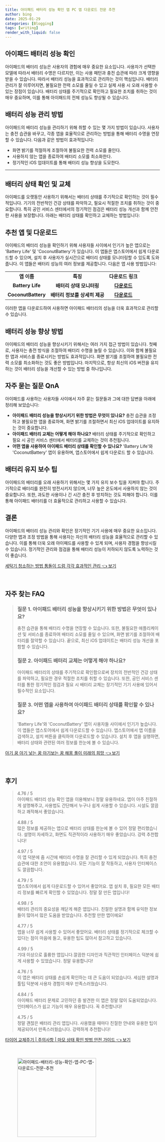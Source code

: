 ```yaml
---
title: 아이패드 배터리 성능 확인 앱 PC 앱 다운로드 전문 추천
author: bing
date: 2025-01-29
categories: [Blogging]
tags: [writing]
render_with_liquid: false
---
```



<h2 id='아이패드_배터리_성능_확인'>아이패드 배터리 성능 확인</h2>

<p>아이패드의 배터리 성능은 사용자의 경험에 매우 중요한 요소입니다. 사용자가 선택한 모델에 따라서 배터리 수명은 다르지만, 이는 사용 패턴과 충전 습관에 따라 크게 영향을 받을 수 있습니다. 따라서 배터리 성능을 효과적으로 관리하는 것이 핵심입니다. 배터리 관리가 잘 이루어지면, 불필요한 전력 소모를 줄일 수 있고 실제 사용 시 오래 사용할 수 있는 장점이 있습니다. 배터리 상태를 주기적으로 확인하고 필요한 조치를 취하는 것이 매우 중요하며, 이를 통해 아이패드의 전체 성능도 향상될 수 있습니다.</p>

<h2 id='배터리_성능_관리_방법'>배터리 성능 관리 방법</h2>

<p>아이패드의 배터리 성능을 관리하기 위해 취할 수 있는 몇 가지 방법이 있습니다. 사용자는 충전 습관을 바꾸고, 각종 앱을 효율적으로 관리하는 방법을 통해 배터리 수명을 연장할 수 있습니다. 다음과 같은 방법이 효과적입니다:</p>

<ul>
    <li>화면 밝기를 적절하게 조절하여 불필요한 전력 소모를 줄인다.</li>
    <li>사용하지 않는 앱을 종료하여 배터리 소모를 최소화한다.</li>
    <li>정기적인 iOS 업데이트를 통해 배터리 성능 향상을 도모한다.</li>
</ul>

<hr />

<h2 id='배터리_상태_확인_및_교체'>배터리 상태 확인 및 교체</h2>

<p>아이패드를 오랫동안 사용하기 위해서는 배터리 상태를 주기적으로 확인하는 것이 필수적입니다. 기기의 전반적인 건강 상태를 파악하고, 필요시 적절한 조치를 취하는 것이 중요합니다. 특히 공인 서비스 센터에서의 정기적인 점검은 배터리 성능 개선과 함께 안전한 사용을 보장합니다. 아래는 배터리 상태를 확인하고 교체하는 방법입니다:</p>

<h2 id='추천_앱_및_다운로드'>추천 앱 및 다운로드</h2>

<p>아이패드의 배터리 성능을 확인하기 위해 사용자들 사이에서 인기가 높은 앱으로는 'Battery Life' 및 'CoconutBattery'가 있습니다. 이 앱들은 앱스토어에서 쉽게 다운로드할 수 있으며, 설치 후 사용자가 실시간으로 배터리 상태를 모니터링할 수 있도록 도와줍니다. 이 앱들은 배터리 성능의 여러 정보를 제공합니다. 다음은 앱 사용 방법입니다:</p>

<table>
    <tr>
        <td style="text-align: center; height: 17px;"><b>앱 이름</b></td>
        <td style="text-align: center; height: 17px;"><b>특징</b></td>
        <td style="text-align: center; height: 17px;"><b>다운로드 링크</b></td>
    </tr>
    <tr>
        <td style="text-align: center; height: 17px;"><b>Battery Life</b></td>
        <td style="text-align: center; height: 17px;"><b>배터리 상태 모니터링</b></td>
        <td style="text-align: center; height: 17px;"><b><a href="https://apps.apple.com/app/battery-life/id999999999">다운로드</a></b></td>
    </tr>
    <tr>
        <td style="text-align: center; height: 17px;"><b>CoconutBattery</b></td>
        <td style="text-align: center; height: 17px;"><b>배터리 정보를 상세히 제공</b></td>
        <td style="text-align: center; height: 17px;"><b><a href="https://apps.apple.com/app/coconutbattery/id999999999">다운로드</a></b></td>
    </tr>
</table>

<p>이러한 앱을 다운로드하여 사용하면 아이패드 배터리의 성능을 더욱 효과적으로 관리할 수 있습니다.</p>

<h2 id='배터리_성능_향상_방법'>배터리 성능 향상 방법</h2>

<p>아이패드의 배터리 성능을 향상시키기 위해서는 여러 가지 접근 방법이 있습니다. 첫째로, 사용자는 충전 방식을 조절하여 배터리 수명을 늘릴 수 있습니다. 이와 함께 불필요한 앱과 서비스를 종료시키는 방법도 효과적입니다. 화면 밝기를 조절하여 불필요한 전력 소모를 최소화하는 것도 좋은 방법입니다. 마지막으로, 항상 최신의 iOS 버전을 유지하는 것이 배터리 성능을 개선할 수 있는 방법 중 하나입니다.</p>

<h2 id='자주_묻는_질문_QnA'>자주 묻는 질문 QnA</h2>

<p>아이패드를 사용하는 사용자들 사이에서 자주 묻는 질문들과 그에 대한 답변을 아래에 정리해 보았습니다:</p>

<ul>
    <li><b>아이패드 배터리 성능을 향상시키기 위한 방법은 무엇이 있나요?</b> 충전 습관을 조정하고 불필요한 앱을 종료하며, 화면 밝기를 조절하면서 최신 iOS 업데이트를 유지하는 것이 중요합니다.</li>
    <li><b>아이패드 배터리 교체는 어떻게 해야 하나요?</b> 배터리 상태를 주기적으로 확인하고 필요 시 공인 서비스 센터에서 배터리를 교체하는 것이 추천됩니다.</li>
    <li><b>어떤 앱을 사용하여 아이패드 배터리 상태를 확인할 수 있나요?</b> 'Battery Life'와 'CoconutBattery' 앱이 유용하며, 앱스토어에서 쉽게 다운로드 할 수 있습니다.</li>
</ul>

<h2 id='배터리_유지_보수_팁'>배터리 유지 보수 팁</h2>

<p>아이패드의 배터리를 오래 사용하기 위해서는 몇 가지 유지 보수 팁을 지켜야 합니다. 주기적으로 배터리를 완전히 방전시키지 않으며, 너무 높은 온도에서 사용하지 않는 것이 중요합니다. 또한, 과도한 사용이나 긴 시간 충전 후 방치하는 것도 피해야 합니다. 이를 통해 아이패드 배터리를 더 효율적으로 관리하고 사용할 수 있습니다.</p>

<h2 id='결론'>결론</h2>

<p>아이패드의 배터리 성능 관리와 확인은 장기적인 기기 사용에 매우 중요한 요소입니다. 다양한 앱과 조정 방법을 통해 사용자는 자신의 배터리 성능을 효율적으로 관리할 수 있습니다. 이를 통해 더욱 오래 아이패드를 사용할 수 있게 되며, 사용자 경험을 향상시킬 수 있습니다. 정기적인 관리와 점검을 통해 배터리 성능이 저하되지 않도록 노력하는 것이 좋습니다.</p>


<p><a class="click-button" title="세탁기 청소하는 방법 통돌이 드럼 각각 효과적인 관리" href="https://24nara.github.io/posts/%EC%84%B8%ED%83%81%EA%B8%B0-%EC%B2%AD%EC%86%8C%ED%95%98%EB%8A%94-%EB%B0%A9%EB%B2%95-%ED%86%B5%EB%8F%8C%EC%9D%B4-%EB%93%9C%EB%9F%BC-%EA%B0%81%EA%B0%81-%ED%9A%A8%EA%B3%BC%EC%A0%81%EC%9D%B8-%EA%B4%80%EB%A6%AC/" rel="dofollow">세탁기 청소하는 방법 통돌이 드럼 각각 효과적인 관리 👈 보기</a></p><br>
<h2 id='자주_찾는_FAQ'>자주 찾는 FAQ</h2>
<div itemscope="" itemtype="https://schema.org/FAQPage"> 
<blockquote> 
<div itemscope="" itemprop="mainEntity" itemtype="https://schema.org/Question"> 
<h3 itemprop="name">질문 1. 아이패드 배터리 성능을 향상시키기 위한 방법은 무엇이 있나요?</h3> 
<div itemscope="" itemprop="acceptedAnswer" itemtype="https://schema.org/Answer"> 
<span itemprop="text"> 
<p>충전 습관을 통해 배터리 수명을 연장할 수 있습니다. 또한, 불필요한 애플리케이션 및 서비스를 종료하여 배터리 소모를 줄일 수 있으며, 화면 밝기를 조절하여 배터리를 절약할 수 있습니다. 끝으로, 최신 iOS 업데이트는 배터리 성능 개선을 포함할 수 있습니다.</p> 
</span> 
</div> 
</div> 

<div itemscope="" itemprop="mainEntity" itemtype="https://schema.org/Question"> 
<h3 itemprop="name">질문 2. 아이패드 배터리 교체는 어떻게 해야 하나요?</h3> 
<div itemscope="" itemprop="acceptedAnswer" itemtype="https://schema.org/Answer"> 
<span itemprop="text"> 
<p>아이패드 배터리의 상태를 주기적으로 확인함으로써 장치의 전반적인 건강 상태를 파악하고, 필요한 경우 적절한 조치를 취할 수 있습니다. 또한, 공인 서비스 센터를 통한 정기적인 점검과 필요 시 배터리 교체는 장기적인 기기 사용에 있어서 필수적인 요소입니다.</p> 
</span> 
</div> 
</div> 

<div itemscope="" itemprop="mainEntity" itemtype="https://schema.org/Question"> 
<h3 itemprop="name">질문 3. 어떤 앱을 사용하여 아이패드 배터리 상태를 확인할 수 있나요?</h3> 
<div itemscope="" itemprop="acceptedAnswer" itemtype="https://schema.org/Answer"> 
<span itemprop="text"> 
<p>'Battery Life'와 'CoconutBattery' 앱이 사용자들 사이에서 인기가 높습니다. 이 앱들은 앱스토어에서 쉽게 다운로드할 수 있습니다. 앱스토어에서 앱 이름을 검색하고, 설치 버튼을 클릭하여 다운로드할 수 있습니다. 설치 후 앱을 실행하면, 배터리 상태와 관련된 여러 정보를 한눈에 볼 수 있습니다.</p> 
</span> 
</div> 
</div> 
</blockquote> 
</div>
<p><a class="click-button" title="아기 꿈 아기 낳는 꿈 아기보는 꿈 해몽 풀이 미래의 희망" href="https://24nara.github.io/posts/%EC%95%84%EA%B8%B0-%EA%BF%88-%EC%95%84%EA%B8%B0-%EB%82%B3%EB%8A%94-%EA%BF%88-%EC%95%84%EA%B8%B0%EB%B3%B4%EB%8A%94-%EA%BF%88-%ED%95%B4%EB%AA%BD-%ED%92%80%EC%9D%B4-%EB%AF%B8%EB%9E%98%EC%9D%98-%ED%9D%AC%EB%A7%9D/" rel="dofollow">아기 꿈 아기 낳는 꿈 아기보는 꿈 해몽 풀이 미래의 희망 👈 보기</a></p><br>
<h2 id='후기'>후기</h2>
<div itemscope itemtype="https://schema.org/Product">
  <blockquote>
  <div itemprop="review" itemscope itemtype="https://schema.org/Review">
      <div itemprop="reviewRating" itemscope itemtype="https://schema.org/Rating"> <span itemprop="ratingValue">4.76</span> / <span itemprop="bestRating">5</span> </div>
      <span itemprop="reviewBody">아이패드 배터리 성능 확인 앱을 이용해보니 정말 유용하네요. 앱이 아주 친절하게 설명해주고, 사용법도 간단해서 누구나 쉽게 사용할 수 있습니다. 시설도 깔끔하고 쾌적해서 좋았습니다.</span>
  </div>
  <br>
  <div itemprop="review" itemscope itemtype="https://schema.org/Review">
      <div itemprop="reviewRating" itemscope itemtype="https://schema.org/Rating"> <span itemprop="ratingValue">4.88</span> / <span itemprop="bestRating">5</span> </div>
      <span itemprop="reviewBody">많은 정보를 제공하는 앱으로 배터리 상태를 한눈에 볼 수 있어 정말 편리했습니다. 설명이 자세하고, 화면도 직관적이라 사용하기 매우 좋았습니다. 강력 추천합니다!</span>
  </div>
  <br>
  <div itemprop="review" itemscope itemtype="https://schema.org/Review">
      <div itemprop="reviewRating" itemscope itemtype="https://schema.org/Rating"> <span itemprop="ratingValue">4.97</span> / <span itemprop="bestRating">5</span> </div>
      <span itemprop="reviewBody">이 앱 덕분에 줌 시간에 배터리 수명을 잘 관리할 수 있게 되었습니다. 특히 충전 습관에 대한 조언이 유용했습니다. 모든 기능이 잘 작동하고, 사용자 인터페이스도 깔끔합니다.</span>
  </div>
  <br>
  <div itemprop="review" itemscope itemtype="https://schema.org/Review">
      <div itemprop="reviewRating" itemscope itemtype="https://schema.org/Rating"> <span itemprop="ratingValue">4.79</span> / <span itemprop="bestRating">5</span> </div>
      <span itemprop="reviewBody">앱스토어에서 쉽게 다운로드할 수 있어서 좋았어요. 앱 설치 후, 필요한 모든 배터리 정보를 빠르게 확인할 수 있었습니다. 정말 잘 만든 앱입니다!</span>
  </div>
  <br>
  <div itemprop="review" itemscope itemtype="https://schema.org/Review">
      <div itemprop="reviewRating" itemscope itemtype="https://schema.org/Rating"> <span itemprop="ratingValue">4.98</span> / <span itemprop="bestRating">5</span> </div>
      <span itemprop="reviewBody">배터리 관리의 중요성을 깨닫게 해준 앱입니다. 친절한 설명과 함께 유익한 정보들이 많아서 많은 도움을 받았습니다. 추천할 만한 앱이에요!</span>
  </div>
  <br>
  <div itemprop="review" itemscope itemtype="https://schema.org/Review">
      <div itemprop="reviewRating" itemscope itemtype="https://schema.org/Rating"> <span itemprop="ratingValue">4.77</span> / <span itemprop="bestRating">5</span> </div>
      <span itemprop="reviewBody">앱을 너무 쉽게 사용할 수 있어서 좋았어요. 배터리 상태를 정기적으로 체크할 수 있다는 점이 마음에 들고, 유용한 팁도 많아서 참고하고 있습니다.</span>
  </div>
  <br>
  <div itemprop="review" itemscope itemtype="https://schema.org/Review">
      <div itemprop="reviewRating" itemscope itemtype="https://schema.org/Rating"> <span itemprop="ratingValue">4.99</span> / <span itemprop="bestRating">5</span> </div>
      <span itemprop="reviewBody">기대 이상으로 훌륭한 앱입니다.깔끔한 디자인과 직관적인 인터페이스 덕분에 쉽게 사용할 수 있었습니다. 정말 유용합니다!</span>
  </div>
  <br>
  <div itemprop="review" itemscope itemtype="https://schema.org/Review">
      <div itemprop="reviewRating" itemscope itemtype="https://schema.org/Rating"> <span itemprop="ratingValue">4.76</span> / <span itemprop="bestRating">5</span> </div>
      <span itemprop="reviewBody">이 앱은 배터리 상태를 손쉽게 확인하는 데 큰 도움이 되었습니다. 세심한 설명과 툴팁 덕분에 사용자 경험이 매우 만족스러웠습니다.</span>
  </div>
  <br>
  <div itemprop="review" itemscope itemtype="https://schema.org/Review">
      <div itemprop="reviewRating" itemscope itemtype="https://schema.org/Rating"> <span itemprop="ratingValue">4.84</span> / <span itemprop="bestRating">5</span> </div>
      <span itemprop="reviewBody">아이패드 배터리 문제로 고민하던 중 발견한 이 앱은 정말 많이 도움되었습니다. 인터페이스가 쉽고 기능이 매우 유용합니다. 꼭 추천합니다!</span>
  </div>
  <br>
  <div itemprop="review" itemscope itemtype="https://schema.org/Review">
      <div itemprop="reviewRating" itemscope itemtype="https://schema.org/Rating"> <span itemprop="ratingValue">4.75</span> / <span itemprop="bestRating">5</span> </div>
      <span itemprop="reviewBody">정말 괜찮은 배터리 관리 앱입니다. 사용했을 때마다 친절한 안내와 유용한 팁이 제공되어서 만족스러웠습니다. 강력하게 추천합니다!</span>
  </div>
  </blockquote>
</div>
<p><a class="click-button" title="타이어 교체주기 | 주의사항 | 마모 상태 확인 방법 안전 가이드" href="https://24nara.github.io/posts/%ED%83%80%EC%9D%B4%EC%96%B4-%EA%B5%90%EC%B2%B4%EC%A3%BC%EA%B8%B0-%EC%A3%BC%EC%9D%98%EC%82%AC%ED%95%AD-%EB%A7%88%EB%AA%A8-%EC%83%81%ED%83%9C-%ED%99%95%EC%9D%B8-%EB%B0%A9%EB%B2%95-%EC%95%88%EC%A0%84-%EA%B0%80%EC%9D%B4%EB%93%9C/" rel="dofollow">타이어 교체주기 | 주의사항 | 마모 상태 확인 방법 안전 가이드 👈 보기</a></p><br>
<figure class="image"><img src="https://24nara.github.io/assets/img/thumbnail/아이패드-배터리-성능-확인-앱-PC-앱-다운로드-전문-추천.webp" alt="아이패드-배터리-성능-확인-앱-PC-앱-다운로드-전문-추천" width="256" height="256"></figure>